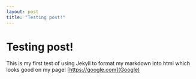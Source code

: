 ```yaml
---
layout: post
title: "Testing post!"
---
```


# Testing post!

This is my first test of using Jekyll to format my markdown into html which looks good on my page!
[https://google.com](Google)

